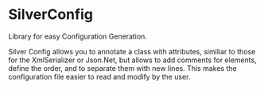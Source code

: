 SilverConfig
============

Library for easy Configuration Generation.

Silver Config allows you to annotate a class with attributes, similiar to those for the XmlSerializer or Json.Net, but allows to add comments for elements, define the order, and to separate them with new lines. This makes the configuration file easier to read and modify by the user.

